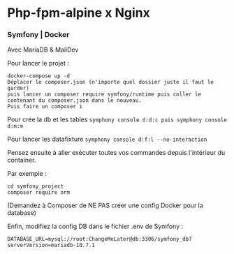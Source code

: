 # Php-fpm-alpine x Nginx
### Symfony | Docker

Avec MariaDB & MailDev

Pour lancer le projet :
````shell
docker-compose up -d
Déplacer le composer.json (n'importe quel dossier juste il faut le garder) 
puis lancer un composer require symfony/runtime puis coller le contenant du composer.json dans le nouveau.
Puis faire un composer i
````
Pour crée la db et les tables 
````symphony console d:d:c puis symphony console d:m:m````

Pour lancer les datafixture
````symphony console d:f:l --no-interaction````

Pensez ensuite à aller exécuter toutes vos commandes depuis l'intérieur du container.

Par exemple :
````shell
cd symfony_project
composer require orm
````
(Demandez à Composer de NE PAS créer une config Docker pour la database)

Enfin, modifiez la config DB dans le fichier .env de Symfony :
````shell
DATABASE_URL=mysql://root:ChangeMeLater@db:3306/symfony_db?serverVersion=mariadb-10.7.1
````
